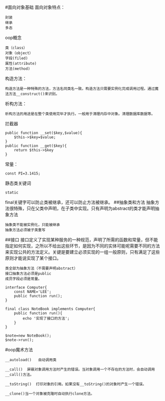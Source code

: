 #面向对象基础
面向对象特点：

	封装
	继承
	多态

oop概念

	类（class）
	对象（object）
	字段(filed)
	属性(attribute)
	方法(method)

构造方法：

	构造方法是一种特殊的方法，方法名同类名一致。构造方法只需要实例化完成调用过程。通过魔法方法__construct()来识别。

析构方法：

	析构方法的用途是在整个类使用完毕才执行。一般用于清理内存中对象。清理数据库数据等。

拦截器

	public function __set($key,$value){
		$this->$key=$value;
	}
	public function __get($key){
		return $this->$key
	}
	
常量：

	const PI=3.1415;

静态类关键词  

	static
 	
final关键字可以防止类被继承，还可以防止方法被继承。
##抽象类和方法
抽象方法很特殊，只在父类中声明，在子类中实现。只有声明为abstract的类才能声明抽象方法

	抽象类不能被实例化，只能被继承
	抽象方法必须被子类重写

##接口
接口定义了实现某种服务的一种规范，声明了所需的函数和常量，但不能指定如何实现，之所以不给出这些环节，是因为不同的实体可能呢需要不同的方法来实现公共的方法定义。关键是要建立必须实现的一组一般原则，只有满足了这些原则才能说实现了某个接口。

	类全部为抽象方法（不需要声明abstract）
	接口抽象方法必须是public
	成员字段必须是常量。

	interface Computer{
	    const NAME='LEE';
	    public function run();
	}

	final class NoteBook implements Computer{
	    public function run(){
	        echo '实现了接口的方法';
	    }
	}

	$note=new NoteBook();
	$note->run();


#oop魔术方法

	__autoload()   自动调用类

	__call()  屏蔽对象调用方法时产生的错误。当对象调用一个不存在的方法时，会自动调用__call()方法。

	__toString()  打印对象的引用。如果没有__toString()的对象时产生一个错误。

	__clone()当一个对象被克隆时自动执行clone方法。